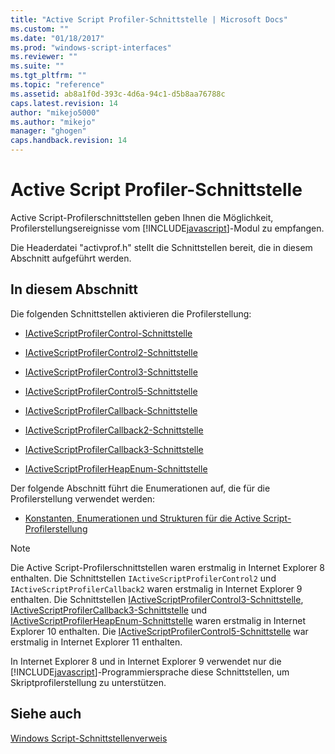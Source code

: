```yaml
---
title: "Active Script Profiler-Schnittstelle | Microsoft Docs"
ms.custom: ""
ms.date: "01/18/2017"
ms.prod: "windows-script-interfaces"
ms.reviewer: ""
ms.suite: ""
ms.tgt_pltfrm: ""
ms.topic: "reference"
ms.assetid: ab8a1f0d-393c-4d6a-94c1-d5b8aa76788c
caps.latest.revision: 14
author: "mikejo5000"
ms.author: "mikejo"
manager: "ghogen"
caps.handback.revision: 14
---
```

# Active Script Profiler-Schnittstelle
Active Script\-Profilerschnittstellen geben Ihnen die Möglichkeit, Profilerstellungsereignisse vom [!INCLUDE[javascript](../../includes/javascript-md.md)]\-Modul zu empfangen.  
  
 Die Headerdatei "activprof.h" stellt die Schnittstellen bereit, die in diesem Abschnitt aufgeführt werden.  
  
## In diesem Abschnitt  
 Die folgenden Schnittstellen aktivieren die Profilerstellung:  
  
-   [IActiveScriptProfilerControl\-Schnittstelle](../../winscript/reference/iactivescriptprofilercontrol-interface.md)  
  
-   [IActiveScriptProfilerControl2\-Schnittstelle](../../winscript/reference/iactivescriptprofilercontrol2-interface.md)  
  
-   [IActiveScriptProfilerControl3\-Schnittstelle](../../winscript/reference/iactivescriptprofilercontrol3-interface.md)  
  
-   [IActiveScriptProfilerControl5\-Schnittstelle](../../winscript/reference/iactivescriptprofilercontrol5-interface.md)  
  
-   [IActiveScriptProfilerCallback\-Schnittstelle](../../winscript/reference/iactivescriptprofilercallback-interface.md)  
  
-   [IActiveScriptProfilerCallback2\-Schnittstelle](../../winscript/reference/iactivescriptprofilercallback2-interface.md)  
  
-   [IActiveScriptProfilerCallback3\-Schnittstelle](../../winscript/reference/iactivescriptprofilercallback3-interface.md)  
  
-   [IActiveScriptProfilerHeapEnum\-Schnittstelle](../../winscript/reference/iactivescriptprofilerheapenum-interface.md)  
  
 Der folgende Abschnitt führt die Enumerationen auf, die für die Profilerstellung verwendet werden:  
  
-   [Konstanten, Enumerationen und Strukturen für die Active Script\-Profilerstellung](../../winscript/reference/active-script-profiler-constants-enumerations-and-structures.md)  
  
> [!NOTE]
>  Die Active Script\-Profilerschnittstellen waren erstmalig in Internet Explorer 8 enthalten.  Die Schnittstellen `IActiveScriptProfilerControl2` und `IActiveScriptProfilerCallback2` waren erstmalig in Internet Explorer 9 enthalten.  Die Schnittstellen [IActiveScriptProfilerControl3\-Schnittstelle](../../winscript/reference/iactivescriptprofilercontrol3-interface.md), [IActiveScriptProfilerCallback3\-Schnittstelle](../../winscript/reference/iactivescriptprofilercallback3-interface.md) und [IActiveScriptProfilerHeapEnum\-Schnittstelle](../../winscript/reference/iactivescriptprofilerheapenum-interface.md) waren erstmalig in Internet Explorer 10 enthalten.  Die [IActiveScriptProfilerControl5\-Schnittstelle](../../winscript/reference/iactivescriptprofilercontrol5-interface.md) war erstmalig in Internet Explorer 11 enthalten.  
>   
>  In Internet Explorer 8 und in Internet Explorer 9 verwendet nur die [!INCLUDE[javascript](../../includes/javascript-md.md)]\-Programmiersprache diese Schnittstellen, um Skriptprofilerstellung zu unterstützen.  
  
## Siehe auch  
 [Windows Script\-Schnittstellenverweis](../../winscript/reference/windows-script-interfaces-reference.md)